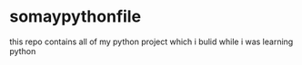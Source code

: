 # somaypythonfile
this repo contains all of my python project which i bulid while i was learning python 
